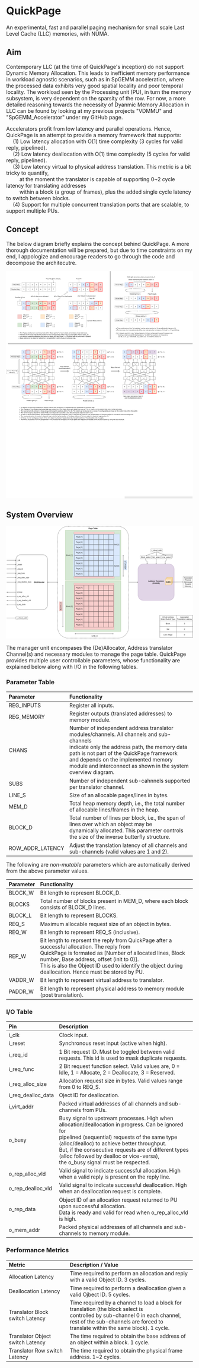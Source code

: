 # QuickPage
An experimental, fast and parallel paging mechanism for small scale Last Level Cache (LLC) memories, with NUMA.

## Aim
Contemporary LLC (at the time of QuickPage's inception) do not support Dynamic Memory Allocation.
This leads to inefficient memory performance in workload agnostic scenarios, such as in SpGEMM acceleration,
where the processed data exhibits very good spatial locality and poor temporal locality. The workload seen 
by the Processing unit (PU), in turn the memory subsystem, is very dependent on the sparsity of the row.
For now, a more detailed reasoning towards the necessity of Dyanmic Memory Allocation in LLC can be found by 
looking at my previous projects "VDMMU" and "SpGEMM_Accelerator" under my GitHub page.

Accelerators profit from low latency and parallel operations. Hence, QuickPage is an attempt to provide a 
memory framework that supports:\
&emsp; (1) Low latency allocation with O(1) time complexity (3 cycles for valid reply, pipelined).\
&emsp; (2) Low latency deallocation with O(1) time complexity (5 cycles for valid reply, pipelined).\
&emsp; (3) Low latency virtual to physical address translation. This metric is a bit tricky to quantify,  
&emsp;&emsp;&nbsp; at the moment the translator is capable of supporting 0~2 cycle latency for translating addresses  
&emsp;&emsp;&nbsp; within a block (a group of frames), plus the added single cycle latency to switch between blocks.\
&emsp; (4) Support for multiple concurrent translation ports that are scalable, to support multiple PUs.

## Concept
The below diagram briefly explains the concept behind QuickPage. A more thorough documentation will be 
prepared, but due to time constraints on my end, I appologize and encourage readers to go through the code 
and decompose the architecutre.

![Conceptual brief of pointer map and inverse butterfly structure](imgs/pointer_map_concept.png)

## System Overview

![System_overview](imgs/quick_page_overview.png)

The manager unit encompases the (De)Allocator, Address translator Channel(s) and necessary modules to 
manage the page table. QuickPage provides multiple user controllable parameters, whose functionality are 
explained below along with I/O in the following tables.

### Parameter Table

| Parameter         | Functionality                                                                                           |
| :---------------- | :------------------------------------------------------------------------------------------------------ |
| REG_INPUTS        | Register all inputs.                                                                                    |
| REG_MEMORY        | Register outputs (translated addresses) to memory module.                                               |
| CHANS             | Number of independent address translator modules/channels. All channels and sub-channels<br/> indicate only the address path, the memory data path is not part of the QuickPage framework<br/> and depends on the implemented memory module and interconnect as shown in the system overview diagram.                                           |
| SUBS              | Number of independent sub-cahnnels supported per translator channel.					                  |
| LINE_S            | Size of an allocable pages/lines in bytes.                                                              |
| MEM_D             | Total heap memory depth, i.e., the total number of allocable lines/frames in the heap.                  |
| BLOCK_D           | Total number of lines per block, i.e., the span of lines over which an object may be<br/> dynamically allocated. This parameter controls the size of the inverse butterfly structure. |
| ROW_ADDR_LATENCY  | Adjust the translation latency of all channels and sub-channels (valid values are 1 and 2).             |

The following are *non-mutable* parameters which are automatically derived from the above parameter values.

| Parameter         | Functionality                                                                                           |
| :---------------- | :------------------------------------------------------------------------------------------------------ |
| BLOCK_W           | Bit length to represent BLOCK_D.                                                                        |
| BLOCKS            | Total number of blocks present in MEM_D, where each block consists of BLOCK_D lines.                    |
| BLOCK_L           | Bit length to represent BLOCKS.                                                                         |
| REQ_S             | Maximum allocable request size of an object in bytes.                                                   |
| REQ_W             | Bit length to represent REQ_S (inclusive).                                                              |
| REP_W             | Bit length to reprsent the reply from QuickPage after a successful allocation. The reply from<br/> QuickPage is formated as \[Number of allocated lines, Block number, Base address, offset (init to 0)\].<br/> This is also the Object ID used to identify the object during deallocation. Hence must be stored by PU.                               |
| VADDR_W           | Bit length to represent virtual address to translator.                                                  |
| PADDR_W           | Bit length to represent physical address to memory module (post translation).                           |

### I/O Table

| Pin               | Description                                                                                             |
| :---------------- | :------------------------------------------------------------------------------------------------------ |
| i_clk             | Clock input.                                                                                            |
| i_reset           | Synchronous reset input (active when high).                                                             |
| i_req_id          | 1 Bit request ID. Must be toggled between valid requests. This id is used to mask duplicate requests.   |
| i_req_func        | 2 Bit request function select. Valid values are, 0 = Idle, 1 = Allocate, 2 = Deallocate, 3 = Reserved.  |
| i_req_alloc_size  | Allocation request size in bytes. Valid values range from 0 to REQ_S.                                   |
| i_req_dealloc_data| Oject ID for deallocation.                                                                              |
| i_virt_addr       | Packed virtual addresses of all channels and sub-channels from PUs.                                     |
| o_busy            | Busy signal to upstream processes. High when allocation/deallocation in progress. Can be ignored for<br/> pipelined (sequential) requests of the same type (alloc/dealloc) to achieve better throughput.<br/> But, if the consecutive requests are of different types (alloc followed by dealloc or vice-versa),<br/> the o_busy signal must be respected. |
| o_rep_alloc_vld   | Valid signal to indicate successful allocation. High when a valid reply is present on the reply line.   |
| o_rep_dealloc_vld | Valid signal to indicate successful deallocation. High when an deallocation request is complete.        |
| o_rep_data        | Object ID of an allocation request returned to PU upon successful allocation.<br/> Data is ready and valid for read when o_rep_alloc_vld is high. |
| o_mem_addr        | Packed physical addresses of all channels and sub-channels to memory module.                            |

### Performance Metrics

| Metric                           | Description / Value                                                                      |
| :------------------------------- | :--------------------------------------------------------------------------------------- |
| Allocation Latency               | Time required to perform an allocation and reply with a valid Object ID. 3 cycles.       |
| Deallocation Latency             | Time required to perform a deallocation given a valid Ojbect ID. 5 cycles.               |
| Translator Block switch Latency  | Time required by a channel to load a block for translation (the block select is<br/> controlled by sub-channel 0 in each channel, rest of the sub-channels are forced to<br/> translate within the same block). 1 cycle.                                                                                                              |
| Translator Object switch Latency | The time required to obtain the base address of an object within a block. 1 cycle.       |
| Translator Row switch Latency    | The time required to obtain the physical frame address. 1~2 cycles.                      |
